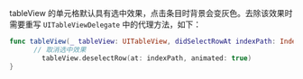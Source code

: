 tableView 的单元格默认具有选中效果，点击条目时背景会变灰色。去除该效果时需要重写 `UITableViewDelegate` 中的代理方法，如下：

```swift
func tableView(_ tableView: UITableView, didSelectRowAt indexPath: IndexPath) {
	  // 取消选中效果	
        tableView.deselectRow(at: indexPath, animated: true)
}
```